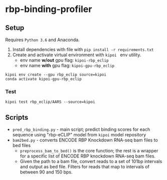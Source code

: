 # rbp-binding-profiler

## Setup
Requires `Python 3.6` and Anaconda.

1. Install dependencies with file with `pip install -r requirements.txt`
2. Create and activate virtual environment with `kipoi ` env utility.
    - env name **w/out** gpu flag: `kipoi-rbp_eclip`
    - env name **with** gpu flag:  `kipoi-gpu-rbp_eclip`
```
kipoi env create --gpu rbp_eclip source=kipoi
conda activate kipoi-gpu-rbp_eclip
```

### Test
```
kipoi test rbp_eclip/AARS --source=kipoi
```

## Scripts

- `pred_rbp_binding.py` - main script; predict binding scores for each sequence using "rbp-eCLIP" model from `kipoi` model repository
- `bam2bed.py` - converts ENCODE RBP Knockdown RNA-seq bam files to bed files
    - `preprocess_bam_to_bed()` is the core function; the rest is a wrapper for a specific list of ENCODE RBP knockdown RNA-seq bam files.
    - Given the path to a bam file, convert reads to a set of 101bp intervals and output as bed file. Filters for reads that map to intervals of between 90 and 150 bps.
